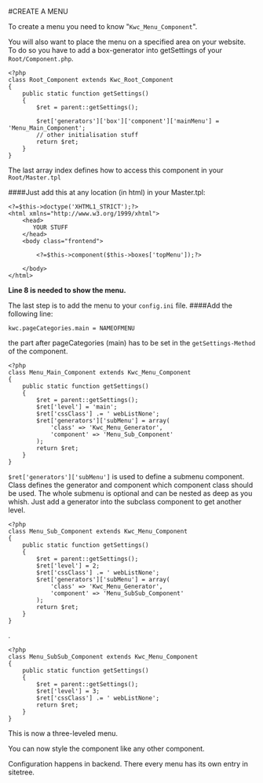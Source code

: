 #CREATE A MENU

To create a menu you need to know "`Kwc_Menu_Component`".

You will also want to place the menu on a specified area on your website. 
To do so you have to add a box-generator into getSettings of your `Root/Component.php`.

    <?php
    class Root_Component extends Kwc_Root_Component
    {
        public static function getSettings()
        {
            $ret = parent::getSettings();
     
            $ret['generators']['box']['component']['mainMenu'] = 'Menu_Main_Component';
            // other initialisation stuff
            return $ret;
        }
    }
    
The last array index defines how to access this component in your `Root/Master.tpl`

####Just add this at any location (in html) in your Master.tpl:

    <?=$this->doctype('XHTML1_STRICT');?>
    <html xmlns="http://www.w3.org/1999/xhtml">
        <head>
           YOUR STUFF
        </head>
        <body class="frontend">
     
            <?=$this->component($this->boxes['topMenu']);?>
     
        </body>
    </html>
    
**Line 8 is needed to show the menu.**

The last step is to add the menu to your `config.ini` file.
####Add the following line:

    kwc.pageCategories.main = NAMEOFMENU
    
the part after pageCategories (main) has to be set in the `getSettings-Method` of the component.

    <?php
    class Menu_Main_Component extends Kwc_Menu_Component
    {
        public static function getSettings()
        {
            $ret = parent::getSettings();
            $ret['level'] = 'main';
            $ret['cssClass'] .= ' webListNone';
            $ret['generators']['subMenu'] = array(
                'class' => 'Kwc_Menu_Generator',
                'component' => 'Menu_Sub_Component'
            );
            return $ret;
        }
    }
    
    
`$ret['generators']['subMenu']` is used to define a submenu component. Class defines the generator and component which 
component class should be used. The whole submenu is optional and can be nested as deep as you whish. 
Just add a generator into the subclass component to get another level.

    <?php
    class Menu_Sub_Component extends Kwc_Menu_Component
    {
        public static function getSettings()
        {
            $ret = parent::getSettings();
            $ret['level'] = 2;
            $ret['cssClass'] .= ' webListNone';
            $ret['generators']['subMenu'] = array(
                'class' => 'Kwc_Menu_Generator',
                'component' => 'Menu_SubSub_Component'
            );
            return $ret;
        }
    }
    
.


    <?php
    class Menu_SubSub_Component extends Kwc_Menu_Component
    {
        public static function getSettings()
        {
            $ret = parent::getSettings();
            $ret['level'] = 3;
            $ret['cssClass'] .= ' webListNone';
            return $ret;
        }
    }
    
    
This is now a three-leveled menu.

You can now style the component like any other component.

Configuration happens in backend. There every menu has its own entry in sitetree.